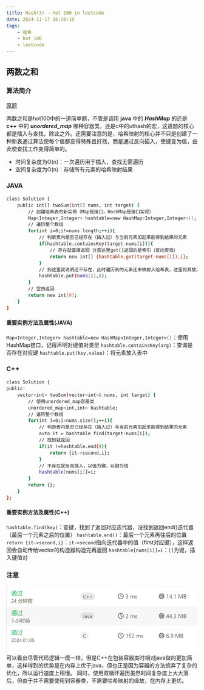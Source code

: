 ```yaml
---
title: Hash(3) --hot 100 in leetcode
date: 2024-11-17 16:20:10
tags:
    - 哈希
    - hot 100
    - leetcode
---
```


<script type="text/javascript"
src="http://cdn.mathjax.org/mathjax/latest/MathJax.js?config=TeX-AMS-MML_HTMLorMML">
</script>

## 两数之和 
### 算法简介
[原题](https://leetcode.cn/problems/two-sum/?envType=study-plan-v2&envId=top-100-liked)

两数之和是hot100中的一道简单题，不管是调用 **java** 中的 ***HashMap*** 的还是 **c++** 中的 ***unordered_map*** 哪种容器类，还是c中的uthash的宏，这道题的核心都是插入与查找，除此之外。还需要注意的是，哈希映射的核心并不只是创建了一种新表通过算法使每个值都变得特殊且好找，而是通过反向插入，使键变为值，由此使查找工作变得简单的。
- 时间复杂度为O(n)：一次遍历用于插入，查找无需遍历
- 空间复杂度为O(n)：存储所有元素的哈希映射结果

### JAVA
```bash
class Solution {
    public int[] twoSum(int[] nums, int target) {
        // 创建哈希表的新实例（Map是接口，HashMap是接口实现）
        Map<Integer,Integer> hashtable=new HashMap<Integer,Integer>();
        // 遍历整个数组
        for(int i=0;i!=nums.length;++i){
            // 判断表内是否已经存在（插入过）与当前元素加起来能得到结果的元素
            if(hashtable.containsKey(target-nums[i])){
                // 存在就直接返回 注意这里get()返回的是索引（反向查找）
                return new int[] {hashtable.get(target-nums[i]),i};
            }
            // 到这里就说明还不存在，此时遍历到的元素还未映射入哈希表，这里将其放入表中
            hashtable.put(nums[i],i);
        }
        // 空白返回
        return new int[0];
    }
}
```

#### 重要实例方法及属性(JAVA)
`Map<Integer,Integer> hashtable=new HashMap<Integer,Integer>()`：使用HashMap接口，记得声明对键值对类型
`hashtable.containsKey(arg)`：查询是否存在对应键
`hashtable.put(key,value)`：将元素放入表中

### C++
```bash
class Solution {
public:
    vector<int> twoSum(vector<int>& nums, int target) {
        // 使用unordered_map容器类
        unordered_map<int,int> hashtable;
        // 遍历整个数组
        for(int i=0;i<nums.size();++i){
            // 判断表内是否已经存在（插入过）与当前元素加起来能得到结果的元素
            auto it = hashtable.find(target-nums[i]);
            // 找到就返回
            if(it !=hashtable.end()){
                return {it->second,i};
            }
            // 不存在就反向插入，以值为键，以键为值
            hashtable[nums[i]]=i;
        }
        return {};
    }
};
```

#### 重要实例方法及属性(C++)
`hashtable.find(key)`：查键，找到了返回对应迭代器，没找到返回end()迭代器（最后一个元素之后的位置）
`hashtable.end()`：最后一个元素再往后的位置
`return {it->second,i}`：`it->second`指向迭代器中的值（first对应键），这样返回会自动传给vector的构造器构造完再返回
`hashtable[nums[i]]=i`：`[]`为键，插入键值对

### 注意
![运行结果](..\images\两数之和运行结果.png)
可以看出尽管代码逻辑一模一样，但是C++在包装容器类时相对java做的更加简单，这样得到的优势是在内存上优于java，但也正是因为容器的方法摈弃了复杂的优化，所以运行速度上稍慢。
同时，使用双循环遍历虽然时间复杂度上大大落后，但由于并不需要使用到容器类，不需要哈希映射的缘故，在内存上更优。